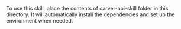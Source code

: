 To use this skill, place the contents of carver-api-skill folder in this directory. It will automatically install the dependencies and set up the environment when needed.